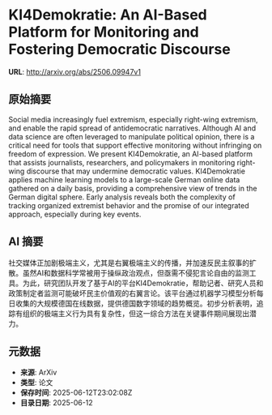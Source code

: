 # KI4Demokratie: An AI-Based Platform for Monitoring and Fostering Democratic Discourse

**URL**: http://arxiv.org/abs/2506.09947v1

## 原始摘要

Social media increasingly fuel extremism, especially right-wing extremism,
and enable the rapid spread of antidemocratic narratives. Although AI and data
science are often leveraged to manipulate political opinion, there is a
critical need for tools that support effective monitoring without infringing on
freedom of expression. We present KI4Demokratie, an AI-based platform that
assists journalists, researchers, and policymakers in monitoring right-wing
discourse that may undermine democratic values. KI4Demokratie applies machine
learning models to a large-scale German online data gathered on a daily basis,
providing a comprehensive view of trends in the German digital sphere. Early
analysis reveals both the complexity of tracking organized extremist behavior
and the promise of our integrated approach, especially during key events.


## AI 摘要

社交媒体正加剧极端主义，尤其是右翼极端主义的传播，并加速反民主叙事的扩散。虽然AI和数据科学常被用于操纵政治观点，但亟需不侵犯言论自由的监测工具。为此，研究团队开发了基于AI的平台KI4Demokratie，帮助记者、研究人员和政策制定者监测可能破坏民主价值观的右翼言论。该平台通过机器学习模型分析每日收集的大规模德国在线数据，提供德国数字领域的趋势概览。初步分析表明，追踪有组织的极端主义行为具有复杂性，但这一综合方法在关键事件期间展现出潜力。

## 元数据

- **来源**: ArXiv
- **类型**: 论文
- **保存时间**: 2025-06-12T23:02:08Z
- **目录日期**: 2025-06-12
